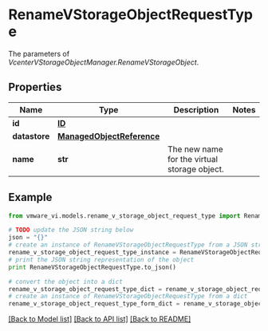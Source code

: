 # RenameVStorageObjectRequestType

The parameters of *VcenterVStorageObjectManager.RenameVStorageObject*. 

## Properties
Name | Type | Description | Notes
------------ | ------------- | ------------- | -------------
**id** | [**ID**](ID.md) |  | 
**datastore** | [**ManagedObjectReference**](ManagedObjectReference.md) |  | 
**name** | **str** | The new name for the virtual storage object.  | 

## Example

```python
from vmware_vi.models.rename_v_storage_object_request_type import RenameVStorageObjectRequestType

# TODO update the JSON string below
json = "{}"
# create an instance of RenameVStorageObjectRequestType from a JSON string
rename_v_storage_object_request_type_instance = RenameVStorageObjectRequestType.from_json(json)
# print the JSON string representation of the object
print RenameVStorageObjectRequestType.to_json()

# convert the object into a dict
rename_v_storage_object_request_type_dict = rename_v_storage_object_request_type_instance.to_dict()
# create an instance of RenameVStorageObjectRequestType from a dict
rename_v_storage_object_request_type_form_dict = rename_v_storage_object_request_type.from_dict(rename_v_storage_object_request_type_dict)
```
[[Back to Model list]](../README.md#documentation-for-models) [[Back to API list]](../README.md#documentation-for-api-endpoints) [[Back to README]](../README.md)


